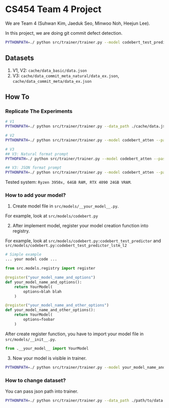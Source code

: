# CS454 Team 4 Project

We are Team 4 (Suhwan Kim, Jaeduk Seo, Minwoo Noh, Heejun Lee).

In this project, we are doing git commit defect detection.

```sh
PYTHONPATH=./ python src/trainer/trainer.py --model codebert_test_predictor --data_path ...
```

## Datasets

1. V1, V2: `cache/data_basic/data.json`
2. V3: `cache/data_commit_meta_natural/data_ex.json`, `cache/data_commit_meta/data_ex.json`

## How To

### Replicate The Experiments

```sh
# V1
PYTHONPATH=./ python src/trainer/trainer.py --data_path ./cache/data.json --allow_oracle_past_state --window_size 5

# V2
PYTHONPATH=./ python src/trainer/trainer.py --model codebert_atten --past_commit_filter only_buggy --experiment_name codebert_only_buggy --window_size 10 --allow_oracle_past_state --data_path ./cache/data.json

# V3
## V3: Natural format prompt
PYTHOPATH=./ python src/trainer/trainer.py --model codebert_atten --past_commit_filter only_buggy --experiment_name codebert_only_buggy_commit_meta_natural --window_size 20 --allow_oracle_past_state --data_path ./cache/data_commit_meta_natural/data_ex.json --batch_size 2 --gradient_accumulation_steps 4

## V3: JSON format prompt
PYTHONPATH=./ python src/trainer/trainer.py --model codebert_atten --past_commit_filter only_buggy --experiment_name codebert_only_buggy_commit_meta --window_size 10 --allow_oracle_past_state --data_path ./cache/data_commit_meta/data_ex.json
```

Tested system: `Ryzen 3950x, 64GB RAM, RTX 4090 24GB VRAM`.

### How to add your model?

1. Create model file in `src/models/__your_model__.py`.

For example, look at `src/models/codebert.py`

2. After implement model, register your model creation function into registry.

For example, look at `src/models/codebert.py:codebert_test_predictor` and `src/models/codebert.py:codebert_test_predictor_lstm_l2`

```py
# Simple example
... your model code ...

from src.models.registry import register

@register("your_model_name_and_options")
def your_model_name_and_options():
    return YourModel(
        options=blah blah
    )

@register("your_model_name_and_other_options")
def your_model_name_and_other_options():
    return YourModel(
        options=foobar
    )
```

After create register function, you have to import your model file in `src/models/__init__.py`.

```py
from .__your_model__ import YourModel
```

3. Now your model is visible in trainer.

```sh
PYTHONPATH=./ python src/trainer/trainer.py --model your_model_name_and_options
```

### How to change dataset?

You can pass json path into trainer.
```sh
PYTHONPATH=./ python src/trainer/trainer.py --data_path ./path/to/data.json
```